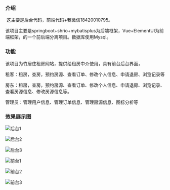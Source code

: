 ### 介绍

​	这主要是后台代码，前端代码+我微信18420010795。

​	该项目主要是springboot+shrio+mybatisplus为后端框架，Vue+ElementUI为前端框架，的一个前后端分离项目。数据库使用Mysql。

### 功能

该项目为竹居住租房网站，提供给租房中介使用，具有前台后台界面，

租客：租房，查房，预约房源、查看订单、修改个人信息、申请退房、浏览记录等

房东：租房，查房，预约房源、查看订单、修改个人信息、申请退房、浏览记录、查看房源信息、修改房源信息等。

管理员：管理用户信息、管理订单信息、管理房源信息、图标分析等

### 效果展示图

![后台1](E:\github\vue-house-springboot\xiaoguotu\后台1.png)

![后台2](E:\github\vue-house-springboot\xiaoguotu\后台2.png)

![后台3](E:\github\vue-house-springboot\xiaoguotu\后台3.png)

![前台1](E:\github\vue-house-springboot\xiaoguotu\前台1.png)

![前台2](E:\github\vue-house-springboot\xiaoguotu\前台2.png)

![前台3](E:\github\vue-house-springboot\xiaoguotu\前台3.png)